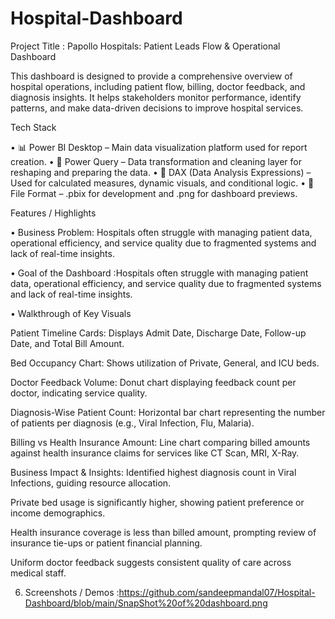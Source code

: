 # Hospital-Dashboard
Project Title :
   Papollo Hospitals: Patient Leads Flow & Operational Dashboard

This dashboard is designed to provide a comprehensive overview of hospital operations, including patient flow, billing, doctor feedback, and diagnosis insights. It helps stakeholders monitor performance, identify patterns, and make data-driven decisions to improve hospital services.

Tech Stack

• 📊 Power BI Desktop – Main data visualization platform used for report creation.
• 📂 Power Query – Data transformation and cleaning layer for reshaping and preparing the data.
• 🧠 DAX (Data Analysis Expressions) – Used for calculated measures, dynamic visuals, and conditional logic.
• 📁 File Format – .pbix for development and .png for dashboard previews.

Features / Highlights

• Business Problem: Hospitals often struggle with managing patient data, operational efficiency, and service quality due to fragmented systems and lack of real-time insights.

• Goal of the Dashboard :Hospitals often struggle with managing patient data, operational efficiency, and service quality due to fragmented systems and lack of real-time insights.

• Walkthrough of Key Visuals

Patient Timeline Cards: Displays Admit Date, Discharge Date, Follow-up Date, and Total Bill Amount.

Bed Occupancy Chart: Shows utilization of Private, General, and ICU beds.

Doctor Feedback Volume: Donut chart displaying feedback count per doctor, indicating service quality.

Diagnosis-Wise Patient Count: Horizontal bar chart representing the number of patients per diagnosis (e.g., Viral Infection, Flu, Malaria).

Billing vs Health Insurance Amount: Line chart comparing billed amounts against health insurance claims for services like CT Scan, MRI, X-Ray.

Business Impact & Insights:
Identified highest diagnosis count in Viral Infections, guiding resource allocation.

Private bed usage is significantly higher, showing patient preference or income demographics.

Health insurance coverage is less than billed amount, prompting review of insurance tie-ups or patient financial planning.

Uniform doctor feedback suggests consistent quality of care across medical staff.

6. Screenshots / Demos :https://github.com/sandeepmandal07/Hospital-Dashboard/blob/main/SnapShot%20of%20dashboard.png
